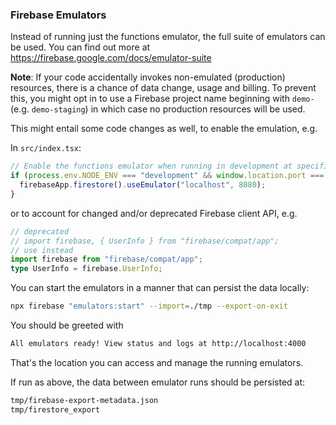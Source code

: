 ### Firebase Emulators

Instead of running just the functions emulator, the full suite of emulators can
be used. You can find out more at
https://firebase.google.com/docs/emulator-suite

**Note**: If your code accidentally invokes non-emulated (production) resources,
there is a chance of data change, usage and billing. To prevent this, you might
opt in to use a Firebase project name beginning with `demo-` (e.g.
`demo-staging`) in which case no production resources will be used.

This might entail some code changes as well, to enable the emulation, e.g.

In `src/index.tsx`:

```typescript
// Enable the functions emulator when running in development at specific port
if (process.env.NODE_ENV === "development" && window.location.port === "5000") {
  firebaseApp.firestore().useEmulator("localhost", 8080);
}
```

or to account for changed and/or deprecated Firebase client API, e.g.

```typescript
// deprecated
// import firebase, { UserInfo } from "firebase/compat/app";
// use instead
import firebase from "firebase/compat/app";
type UserInfo = firebase.UserInfo;
```

You can start the emulators in a manner that can persist the data locally:

```bash
npx firebase "emulators:start" --import=./tmp --export-on-exit
```

You should be greeted with

```bash
All emulators ready! View status and logs at http://localhost:4000
```

That's the location you can access and manage the running emulators.

If run as above, the data between emulator runs should be persisted at:

```bash
tmp/firebase-export-metadata.json
tmp/firestore_export
```
